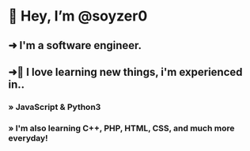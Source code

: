 # 👋 Hey, I’m @soyzer0

## ➜ I'm a software engineer.

## ➜🌱 I love learning new things, i'm experienced in..
###         » JavaScript & Python3
###         » I'm also learning C++, PHP, HTML, CSS, and much more everyday!

